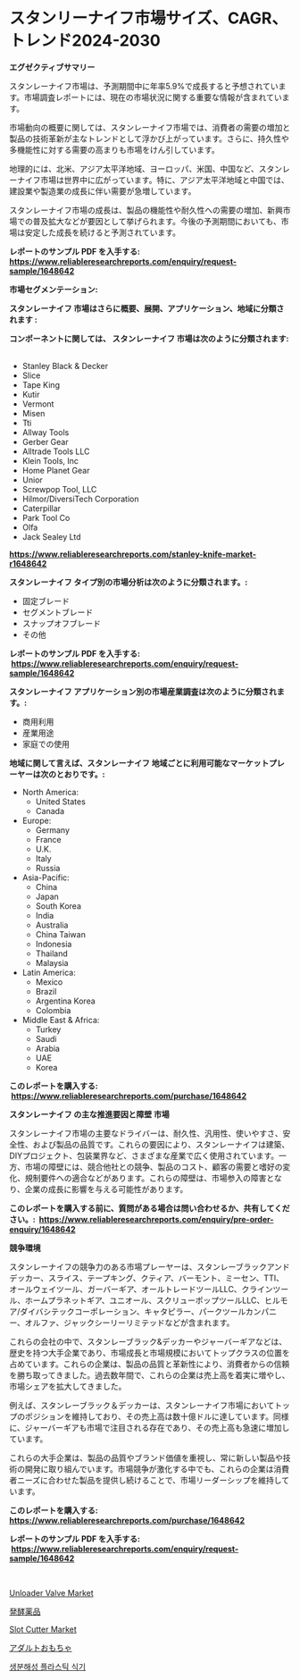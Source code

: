 <p><h1>スタンリーナイフ市場サイズ、CAGR、トレンド2024-2030</h1></p><p><strong>エグゼクティブサマリー</strong></p>
<p><p>スタンレーナイフ市場は、予測期間中に年率5.9%で成長すると予想されています。市場調査レポートには、現在の市場状況に関する重要な情報が含まれています。</p><p>市場動向の概要に関しては、スタンレーナイフ市場では、消費者の需要の増加と製品の技術革新が主なトレンドとして浮かび上がっています。さらに、持久性や多機能性に対する需要の高まりも市場をけん引しています。</p><p>地理的には、北米、アジア太平洋地域、ヨーロッパ、米国、中国など、スタンレーナイフ市場は世界中に広がっています。特に、アジア太平洋地域と中国では、建設業や製造業の成長に伴い需要が急増しています。</p><p>スタンレーナイフ市場の成長は、製品の機能性や耐久性への需要の増加、新興市場での普及拡大などが要因として挙げられます。今後の予測期間においても、市場は安定した成長を続けると予測されています。</p></p>
<p><strong>レポートのサンプル PDF を入手する: <a href="https://www.reliableresearchreports.com/enquiry/request-sample/1648642">https://www.reliableresearchreports.com/enquiry/request-sample/1648642</a></strong></p>
<p><strong>市場セグメンテーション:</strong></p>
<p><strong> スタンレーナイフ 市場はさらに概要、展開、アプリケーション、地域に分類されます :</strong></p>
<p><strong>コンポーネントに関しては、 スタンレーナイフ 市場は次のように分類されます: &nbsp;</strong></p>
<p><ul><li>Stanley Black & Decker</li><li>Slice</li><li>Tape King</li><li>Kutir</li><li>Vermont</li><li>Misen</li><li>Tti</li><li>Allway Tools</li><li>Gerber Gear</li><li>Alltrade Tools LLC</li><li>Klein Tools, Inc</li><li>Home Planet Gear</li><li>Unior</li><li>Screwpop Tool, LLC</li><li>Hilmor/DiversiTech Corporation</li><li>Caterpillar</li><li>Park Tool Co</li><li>Olfa</li><li>Jack Sealey Ltd</li></ul></p>
<p><strong><a href="https://www.reliableresearchreports.com/stanley-knife-market-r1648642">https://www.reliableresearchreports.com/stanley-knife-market-r1648642</a></strong></p>
<p><strong> スタンレーナイフ タイプ別の市場分析は次のように分類されます。:</strong></p>
<p><ul><li>固定ブレード</li><li>セグメントブレード</li><li>スナップオフブレード</li><li>その他</li></ul></p>
<p><strong>レポートのサンプル PDF を入手する: &nbsp;<a href="https://www.reliableresearchreports.com/enquiry/request-sample/1648642">https://www.reliableresearchreports.com/enquiry/request-sample/1648642</a></strong></p>
<p><strong> スタンレーナイフ アプリケーション別の市場産業調査は次のように分類されます。:</strong></p>
<p><ul><li>商用利用</li><li>産業用途</li><li>家庭での使用</li></ul></p>
<p><strong>地域に関して言えば、スタンレーナイフ 地域ごとに利用可能なマーケットプレーヤーは次のとおりです。:</strong></p>
<p><ul>
    <li>
        North America:
        <ul>
            <li>United States</li>
            <li>Canada</li>
        </ul>
    </li>
    <li>
        Europe:
        <ul>
            <li>Germany</li>
            <li>France</li>
            <li>U.K.</li>
            <li>Italy</li>
            <li>Russia</li>
        </ul>
    </li>
    <li>
        Asia-Pacific:
        <ul>
            <li>China</li>
            <li>Japan</li>
            <li>South Korea</li>
            <li>India</li>
            <li>Australia</li>
            <li>China Taiwan</li>
            <li>Indonesia</li>
            <li>Thailand</li>
            <li>Malaysia</li>
        </ul>
    </li>
    <li>
        Latin America:
        <ul>
            <li>Mexico</li>
            <li>Brazil</li>
            <li>Argentina Korea</li>
            <li>Colombia</li>
        </ul>
    </li>
    <li>
        Middle East & Africa:
        <ul>
            <li>Turkey</li>
            <li>Saudi</li>
            <li>Arabia</li>
            <li>UAE</li>
            <li>Korea</li>
        </ul>
    </li>
    </ul></p>
<p><strong>このレポートを購入する: &nbsp;<a href="https://www.reliableresearchreports.com/purchase/1648642">https://www.reliableresearchreports.com/purchase/1648642</a></strong></p>
<p><strong>スタンレーナイフ の主な推進要因と障壁 市場</strong></p>
<p><p>スタンレーナイフ市場の主要なドライバーは、耐久性、汎用性、使いやすさ、安全性、および製品の品質です。これらの要因により、スタンレーナイフは建築、DIYプロジェクト、包装業界など、さまざまな産業で広く使用されています。一方、市場の障壁には、競合他社との競争、製品のコスト、顧客の需要と嗜好の変化、規制要件への適合などがあります。これらの障壁は、市場参入の障害となり、企業の成長に影響を与える可能性があります。</p></p>
<p><strong>このレポートを購入する前に、質問がある場合は問い合わせるか、共有してください。:&nbsp; <a href="https://www.reliableresearchreports.com/enquiry/pre-order-enquiry/1648642">https://www.reliableresearchreports.com/enquiry/pre-order-enquiry/1648642</a></strong></p>
<p><strong>競争環境</strong></p>
<p><p>スタンレーナイフの競争力のある市場プレーヤーは、スタンレーブラックアンドデッカー、スライス、テープキング、クティア、バーモント、ミーセン、TTI、オールウェイツール、ガーバーギア、オールトレードツールLLC、クラインツール、ホームプラネットギア、ユニオール、スクリューポップツールLLC、ヒルモア/ダイバシテックコーポレーション、キャタピラー、パークツールカンパニー、オルファ、ジャックシーリーリミテッドなどが含まれます。</p><p>これらの会社の中で、スタンレーブラック&デッカーやジャーバーギアなどは、歴史を持つ大手企業であり、市場成長と市場規模においてトップクラスの位置を占めています。これらの企業は、製品の品質と革新性により、消費者からの信頼を勝ち取ってきました。過去数年間で、これらの企業は売上高を着実に増やし、市場シェアを拡大してきました。</p><p>例えば、スタンレーブラック＆デッカーは、スタンレーナイフ市場においてトップのポジションを維持しており、その売上高は数十億ドルに達しています。同様に、ジャーバーギアも市場で注目される存在であり、その売上高も急速に増加しています。</p><p>これらの大手企業は、製品の品質やブランド価値を重視し、常に新しい製品や技術の開発に取り組んでいます。市場競争が激化する中でも、これらの企業は消費者ニーズに合わせた製品を提供し続けることで、市場リーダーシップを維持しています。</p></p>
<p><strong>このレポートを購入する: &nbsp; <a href="https://www.reliableresearchreports.com/purchase/1648642">https://www.reliableresearchreports.com/purchase/1648642</a></strong></p>
<p><strong>レポートのサンプル PDF を入手する: &nbsp;<a href="https://www.reliableresearchreports.com/enquiry/request-sample/1648642">https://www.reliableresearchreports.com/enquiry/request-sample/1648642</a></strong><strong></strong></p>
<p>&nbsp;</p>
<p><p><a href="https://github.com/kufem1/Market-Research-Report-List-2/blob/main/unloader-valve-market.md">Unloader Valve Market</a></p><p><a href="https://medium.com/@wesleyeilly8796202/%E7%99%BA%E9%85%B5%E5%8C%96%E5%AD%A6%E5%B8%82%E5%A0%B4-%E7%AB%B6%E4%BA%89%E5%88%86%E6%9E%90-%E5%B8%82%E5%A0%B4%E5%8B%95%E5%90%91-2031%E5%B9%B4%E3%81%BE%E3%81%A7%E3%81%AE%E4%BA%88%E6%B8%AC-7884c5a9ada9">発酵薬品</a></p><p><a href="https://github.com/singletonthaxterkelliehr2df/Market-Research-Report-List-2/blob/main/slot-cutter-market.md">Slot Cutter Market</a></p><p><a href="https://medium.com/@nicolaseller56452023/%E5%A4%A7%E4%BA%BA%E3%81%AE%E3%81%8A%E3%82%82%E3%81%A1%E3%82%83%E5%B8%82%E5%A0%B4%E3%81%AE%E3%83%A1%E3%83%88%E3%83%AA%E3%82%AF%E3%82%B9%E3%81%AE%E8%A7%A3%E8%AA%AD-%E5%B8%82%E5%A0%B4%E3%82%B7%E3%82%A7%E3%82%A2-%E3%83%88%E3%83%AC%E3%83%B3%E3%83%89-%E6%88%90%E9%95%B7%E3%83%91%E3%82%BF%E3%83%BC%E3%83%B3-d2401c56aeab">アダルトおもちゃ</a></p><p><a href="https://medium.com/@dellkoepp03/2024%EB%85%84%EB%B6%80%ED%84%B0-2031%EB%85%84%EA%B9%8C%EC%A7%80-%EC%98%88%EC%83%81%EB%90%98%EB%8A%94-%EC%B9%9C%ED%99%98%EA%B2%BD-%ED%94%8C%EB%9D%BC%EC%8A%A4%ED%8B%B1-%ED%85%8C%EC%9D%B4%EB%B8%94%EC%9B%A8%EC%96%B4-%EC%8B%9C%EC%9E%A5-%EB%8F%99%ED%96%A5-%EB%B0%8F-%EC%8B%9C%EC%9E%A5-%EB%B6%84%EC%84%9D-6c0b78a643e4">생분해성 플라스틱 식기</a></p></p>